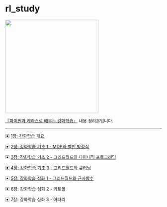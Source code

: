 # rl_study
<img src=https://user-images.githubusercontent.com/62216628/169034594-040cb6b9-7677-4467-8321-397fe5b86685.png height=300px></img>


[『파이썬과 케라스로 배우는 강화학습』](https://www.hanbit.co.kr/store/books/look.php?p_code=B8950212853) 내용 정리본입니다.

<hr/>


▣ [1장: 강화학습 개요](https://github.com/20170375/rl_study/blob/main/1%EC%9E%A5%20%EA%B0%95%ED%99%94%ED%95%99%EC%8A%B5%20%EA%B0%9C%EC%9A%94.md)

▣ [2장: 강화학습 기초 1 - MDP와 벨만 방정식](https://github.com/20170375/rl_study/blob/main/2%EC%9E%A5%20%EA%B0%95%ED%99%94%ED%95%99%EC%8A%B5%20%EA%B8%B0%EC%B4%88%201:%20MDP%EC%99%80%20%EB%B2%A8%EB%A7%8C%20%EB%B0%A9%EC%A0%95%EC%8B%9D.md)

▣ [3장: 강화학습 기초 2 - 그리드월드와 다이내믹 프로그래밍](https://github.com/20170375/rl_study/blob/main/3%EC%9E%A5%20%EA%B0%95%ED%99%94%ED%95%99%EC%8A%B5%20%EA%B8%B0%EC%B4%882:%20%EA%B7%B8%EB%A6%AC%EB%93%9C%EC%9B%94%EB%93%9C%EC%99%80%20%EB%8B%A4%EC%9D%B4%EB%82%B4%EB%AF%B9%20%ED%94%84%EB%A1%9C%EA%B7%B8%EB%9E%98%EB%B0%8D.md)

▣ [4장: 강화학습 기초 3 - 그리드월드와 큐러닝](https://github.com/20170375/rl_study/blob/main/4%EC%9E%A5%20%EA%B0%95%ED%99%94%ED%95%99%EC%8A%B5%20%EA%B8%B0%EC%B4%883:%20%EA%B7%B8%EB%A6%AC%EB%93%9C%EC%9B%94%EB%93%9C%EC%99%80%20%ED%81%90%EB%9F%AC%EB%8B%9D.md)

▣ [5장: 강화학습 심화 1 - 그리드월드와 근사함수](https://github.com/20170375/rl_study/blob/main/5%EC%9E%A5%20%EA%B0%95%ED%99%94%ED%95%99%EC%8A%B5%20%EC%8B%AC%ED%99%94%201:%20%EA%B7%B8%EB%A6%AC%EB%93%9C%EC%9B%94%EB%93%9C%EC%99%80%20%EA%B7%BC%EC%82%AC%ED%95%A8%EC%88%98.md)

▣ 6장: 강화학습 심화 2 - 카트폴

▣ 7장: 강화학습 심화 3 - 아타리
